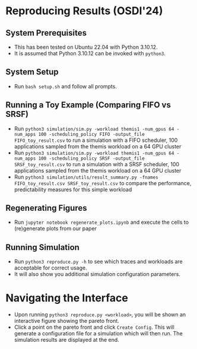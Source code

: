 # Reproducing Results (OSDI'24)

## System Prerequisites 

* This has been tested on Ubuntu 22.04 with Python 3.10.12. 
* It is assumed that Python 3.10.12 can be invoked with `python3`.

## System Setup

* Run `bash setup.sh` and follow all prompts. 

## Running a Toy Example (Comparing FIFO vs SRSF)
* Run `python3 simulation/sim.py -workload themis1 -num_gpus 64 -num_apps 100 -scheduling_policy FIFO -output_file FIFO_toy_result.csv` to run a simulation with a FIFO scheduler, 100 applications sampled from the themis workload on a 64 GPU cluster
* Run `python3 simulation/sim.py -workload themis1 -num_gpus 64 -num_apps 100 -scheduling_policy SRSF -output_file SRSF_toy_result.csv` to run a simulation with a SRSF scheduler, 100 applications sampled from the themis workload on a 64 GPU cluster
* Run `python3 simulation/utils/result_summary.py -fnames FIFO_toy_result.csv SRSF_toy_result.csv` to compare the performance, predictability measures for this simple workload


## Regenerating Figures

* Run `jupyter notebook regenerate_plots.ipynb` and execute the cells to (re)generate plots from our paper

## Running Simulation 

* Run `python3 reproduce.py -h` to see which traces and workloads are acceptable for correct usage. 
* It will also show you additional simulation configuration parameters.

# Navigating the Interface

* Upon running `python3 reproduce.py <workload>`, you will be shown an interactive figure showing the pareto front. 
* Click a point on the pareto front and click `Create Config`. This will generate a configuration file for a simulation which will then run. The simulation results are displayed at the end.
